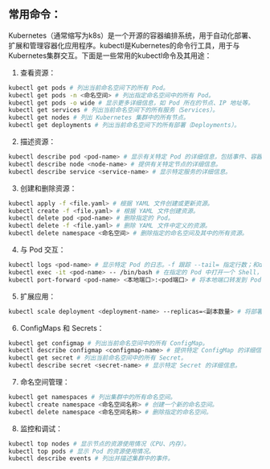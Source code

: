 ## 常用命令：

Kubernetes（通常缩写为k8s）是一个开源的容器编排系统，用于自动化部署、扩展和管理容器化应用程序。kubectl是Kubernetes的命令行工具，用于与Kubernetes集群交互。下面是一些常用的kubectl命令及其用途：
1. 查看资源：

  ```bash
  kubectl get pods # 列出当前命名空间下的所有 Pod。
  kubectl get pods -n <命名空间> # 列出指定命名空间中的所有 Pod。
  kubectl get pods -o wide # 显示更多详细信息，如 Pod 所在的节点、IP 地址等。
  kubectl get services # 列出当前命名空间下的所有服务（Services）。
  kubectl get nodes # 列出 Kubernetes 集群中的所有节点。
  kubectl get deployments # 列出当前命名空间下的所有部署（Deployments）。
  ```

2. 描述资源：

  ```bash
  kubectl describe pod <pod-name> # 显示有关特定 Pod 的详细信息，包括事件、容器状态和配置详情。
  kubectl describe node <node-name> # 提供有关特定节点的详细信息。
  kubectl describe service <service-name> # 显示特定服务的详细信息。
  ```

3. 创建和删除资源：

  ```bash
  kubectl apply -f <file.yaml> # 根据 YAML 文件创建或更新资源。 
  kubectl create -f <file.yaml> # 根据 YAML 文件创建资源。
  kubectl delete pod <pod-name> # 删除指定的 Pod。
  kubectl delete -f <file.yaml> # 删除 YAML 文件中定义的资源。
  kubectl delete namespace <命名空间> # 删除指定的命名空间及其中的所有资源。
  ```

4. 与 Pod 交互：

  ```bash
  kubectl logs <pod-name> # 显示特定 Pod 的日志。-f 跟踪 --tail= 指定行数；和docker一样
  kubectl exec -it <pod-name> -- /bin/bash # 在指定的 Pod 中打开一个 Shell，进行交互式调试。
  kubectl port-forward <pod-name> <本地端口>:<pod端口> # 将本地端口转发到 Pod 的指定端口。
  ```

5. 扩展应用：

  ```bash
  kubectl scale deployment <deployment-name> --replicas=<副本数量> # 将部署的副本数量扩展到指定数量。
  ```

6. ConfigMaps 和 Secrets：

  ```bash
  kubectl get configmap # 列出当前命名空间中的所有 ConfigMap。
  kubectl describe configmap <configmap-name> # 提供特定 ConfigMap 的详细信息。
  kubectl get secret # 列出当前命名空间中的所有 Secret。
  kubectl describe secret <secret-name> # 显示特定 Secret 的详细信息。
  ```

7. 命名空间管理：

  ```bash
  kubectl get namespaces # 列出集群中的所有命名空间。
  kubectl create namespace <命名空间名称> # 创建一个新的命名空间。
  kubectl delete namespace <命名空间名称> # 删除指定的命名空间。
  ```

8. 监控和调试：

  ```bash
  kubectl top nodes # 显示节点的资源使用情况（CPU、内存）。
  kubectl top pods # 显示 Pod 的资源使用情况。
  kubectl describe events # 列出并描述集群中的事件。
  ```
